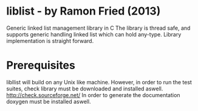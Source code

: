 liblist - by Ramon Fried (2013)
=======
Generic linked list management library in C
The library is thread safe, and supports generic handling linked list which can hold any-type.
Library implementation is straight forward.

Prerequisites
=============
libllist will build on any Unix like machine.
However, in order to run the test suites, check library must be downloaded and installed aswell. http://check.sourceforge.net/
In order to generate the documentation doxygen must be installed aswell.

